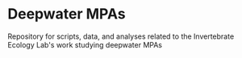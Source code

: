 # Deepwater MPAs
Repository for scripts, data, and analyses related to the Invertebrate Ecology Lab's work studying deepwater MPAs
